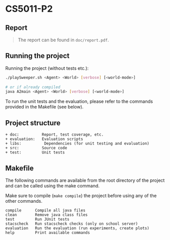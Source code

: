 # CS5011-P2

## Report

> The report can be found in `doc/report.pdf`.

## Running the project

Running the project (without tests etc.):
```bash
./playSweeper.sh <Agent> <World> [verbose] [<world-mode>]
    
# or if already compiled
java A2main <Agent> <World> [verbose] [<world-mode>]
```

To run the unit tests and the evaluation, please refer to
the commands provided in the Makefile (see below).

## Project structure

```
+ doc:          Report, test coverage, etc.
+ evaluation:   Evaluation scripts
+ libs:          Dependencies (for unit testing and evaluation)
+ src:          Source code
+ test:         Unit tests
```

## Makefile

The following commands are available from the root directory of the project
and can be called using the make command.

Make sure to compile (`make compile`) the project before using any of the other commands.

```
compile      Compile all java files
clean        Remove java class files
test         Run JUnit tests
stacscheck   Run stacscheck checks (only on school server)
evaluation   Run the evaluation (run experiments, create plots)
help         Print available commands
```
